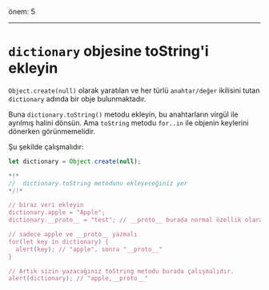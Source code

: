 önem: 5

---

# `dictionary` objesine toString'i ekleyin

`Object.create(null)` olarak yaratılan ve her türlü `anahtar/değer` ikilisini tutan `dictionary` adında bir obje bulunmaktadır.

Buna `dictionary.toString()` metodu ekleyin, bu anahtarların virgül ile ayrılmış halini dönsün. Ama `toString` metodu `for..in` ile objenin keylerini dönerken görünmemelidir.

Şu şekilde çalışmalıdır:

```js
let dictionary = Object.create(null);

*!*
//  dictionary.toString metodunu ekleyeceğiniz yer
*/!*

// biraz veri ekleyin
dictionary.apple = "Apple";
dictionary.__proto__ = "test"; // __proto__ burada normal özellik olarak kullanılmıştır

// sadece apple ve __proto__ yazmalı
for(let key in dictionary) {
  alert(key); // "apple", sonra "__proto__"
}  

// Artık sizin yazacağınız toString metodu burada çalışmalıdır.
alert(dictionary); // "apple,__proto__"
```
